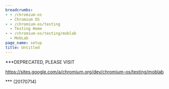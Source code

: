 ```yaml
---
breadcrumbs:
- - /chromium-os
  - Chromium OS
- - /chromium-os/testing
  - Testing Home
- - /chromium-os/testing/moblab
  - MobLab
page_name: setup
title: Untitled
---
```


\*\*\*DEPRECATED, PLEASE VISIT

<https://sites.google.com/a/chromium.org/dev/chromium-os/testing/moblab>

\*\*\* (20170714)